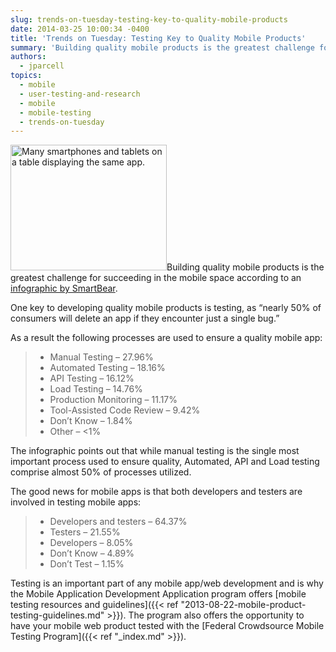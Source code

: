 ```yaml
---
slug: trends-on-tuesday-testing-key-to-quality-mobile-products
date: 2014-03-25 10:00:34 -0400
title: 'Trends on Tuesday: Testing Key to Quality Mobile Products'
summary: 'Building quality mobile products is the greatest challenge for succeeding in the mobile space according to an infographic by SmartBear. One key to developing quality mobile products is testing, as &ldquo;nearly 50% of consumers will delete an app if they encounter just a single bug.&rdquo; As a result the following processes are used to ensure'
authors:
  - jparcell
topics:
  - mobile
  - user-testing-and-research
  - mobile
  - mobile-testing
  - trends-on-tuesday
---
```


<p>
  <a href="https://s3.amazonaws.com/digitalgov/_legacy-img/2013/12/mobile-devices-testing-app.jpeg"><img class="alignright size-medium wp-image-109762" alt="Many smartphones and tablets on a table displaying the same app." src="https://s3.amazonaws.com/digitalgov/_legacy-img/2013/12/mobile-devices-testing-app-250x201.jpeg" width="250" height="201" /></a>Building quality mobile products is the greatest challenge for succeeding in the mobile space according to an <a href="http://blog.smartbear.com/mobile/the-state-of-mobile-development-and-testing/">infographic by SmartBear</a>.
</p>

<p>
  One key to developing quality mobile products is testing, as “nearly 50% of consumers will delete an app if they encounter just a single bug.”
</p>

<p>
  As a result the following processes are used to ensure a quality mobile app:
</p>

>   * Manual Testing &#8211;  27.96%
>   * Automated Testing &#8211; 18.16%
>   * API Testing &#8211; 16.12%
>   * Load Testing &#8211; 14.76%
>   * Production Monitoring &#8211; 11.17%
>   * Tool-Assisted Code Review &#8211; 9.42%
>   * Don&#8217;t Know &#8211; 1.84%
>   * Other &#8211; <1%

<p>
  The infographic points out that while manual testing is the single most important process used to ensure quality, Automated, API and Load testing comprise almost 50% of processes utilized.
</p>

<p>
  The good news for mobile apps is that both developers and testers are involved in testing mobile apps:
</p>

>   * Developers and testers &#8211; 64.37%
>   * Testers &#8211; 21.55%
>   * Developers &#8211; 8.05%
>   * Don&#8217;t Know &#8211; 4.89%
>   * Don&#8217;t Test &#8211; 1.15%

Testing is an important part of any mobile app/web development and is why the Mobile Application Development Application program offers [mobile testing resources and guidelines]({{< ref "2013-08-22-mobile-product-testing-guidelines.md" >}}). The program also offers the opportunity to have your mobile web product tested with the [Federal Crowdsource Mobile Testing Program]({{< ref "_index.md" >}}).